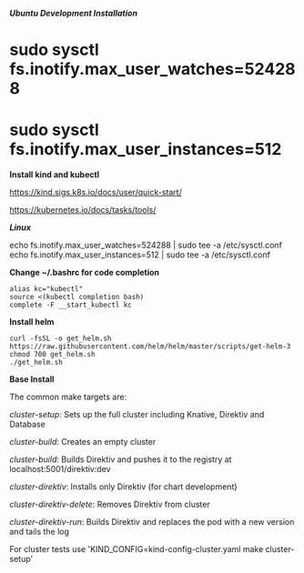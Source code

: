 **_Ubuntu Development Installation_**

# sudo sysctl fs.inotify.max_user_watches=524288
# sudo sysctl fs.inotify.max_user_instances=512



**Install kind and kubectl**

https://kind.sigs.k8s.io/docs/user/quick-start/

https://kubernetes.io/docs/tasks/tools/

***Linux***

echo fs.inotify.max_user_watches=524288 | sudo tee -a /etc/sysctl.conf
echo fs.inotify.max_user_instances=512 | sudo tee -a /etc/sysctl.conf

**Change ~/.bashrc for code completion**

```
alias kc="kubectl"
source <(kubectl completion bash)
complete -F __start_kubectl kc
```

**Install helm**

```
curl -fsSL -o get_helm.sh https://raw.githubusercontent.com/helm/helm/master/scripts/get-helm-3
chmod 700 get_helm.sh
./get_helm.sh
```

**Base Install**

The common make targets are:

*cluster-setup*: Sets up the full cluster including Knative, Direktiv and Database

*cluster-build*: Creates an empty cluster

*cluster-build*: Builds Direktiv and pushes it to the registry at localhost:5001/direktiv:dev

*cluster-direktiv*: Installs only Direktiv (for chart development)

*cluster-direktiv-delete*: Removes Direktiv from cluster

*cluster-direktiv-run*: Builds Direktiv and replaces the pod with a new version and tails the log

For cluster tests use 'KIND_CONFIG=kind-config-cluster.yaml make cluster-setup'